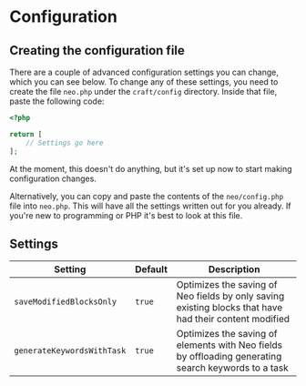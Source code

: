 # Configuration

## Creating the configuration file

There are a couple of advanced configuration settings you can change, which you can see below. To change any of these settings, you need to create the file `neo.php` under the `craft/config` directory. Inside that file, paste the following code:

```php
<?php

return [
    // Settings go here
];
```

At the moment, this doesn't do anything, but it's set up now to start making configuration changes.

Alternatively, you can copy and paste the contents of the `neo/config.php` file into `neo.php`. This will have all the settings written out for you already. If you're new to programming or PHP it's best to look at this file.


## Settings

| Setting                    | Default | Description                                                                                            |
|----------------------------|---------|--------------------------------------------------------------------------------------------------------|
| `saveModifiedBlocksOnly`   | `true`  | Optimizes the saving of Neo fields by only saving existing blocks that have had their content modified |
| `generateKeywordsWithTask` | `true`  | Optimizes the saving of elements with Neo fields by offloading generating search keywords to a task    |
